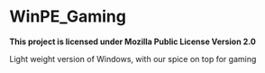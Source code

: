 # WinPE_Gaming

**This project is licensed under Mozilla Public License Version 2.0**

Light weight version of Windows, with our spice on top for gaming
